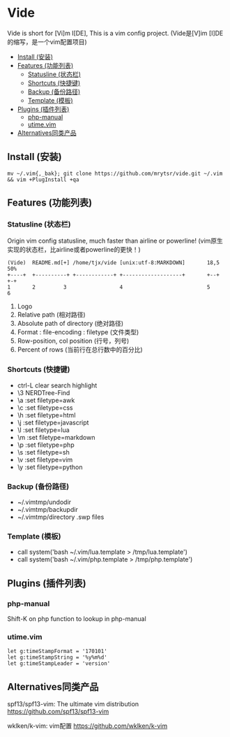# Vide

Vide is short for [Vi]m I[DE], This is a vim config project.
(Vide是[V]im [I]DE 的缩写，是一个vim配置项目)

<!-- vim-markdown-toc GFM -->

* [Install (安装)](#install-安装)
* [Features (功能列表)](#features-功能列表)
    * [Statusline (状态栏)](#statusline-状态栏)
    * [Shortcuts (快捷键)](#shortcuts-快捷键)
    * [Backup (备份路径)](#backup-备份路径)
    * [Template (模板)](#template-模板)
* [Plugins (插件列表)](#plugins-插件列表)
    * [php-manual](#php-manual)
    * [utime.vim](#utimevim)
* [Alternatives同类产品](#alternatives同类产品)

<!-- vim-markdown-toc -->

## Install (安装)

    mv ~/.vim{,_bak}; git clone https://github.com/mrytsr/vide.git ~/.vim && vim +PlugInstall +qa

## Features (功能列表)

### Statusline (状态栏)

Origin vim config statusline, much faster than airline or powerline!
(vim原生实现的状态栏，比airline或者powerline的更快！)

    (Vide)  README.md[+] /home/tjx/vide [unix:utf-8:MARKDOWN]       18,5      50%
    +----+  +----------+ +------------+ +-------------------+       +--+      +-+
    1       2         3                 4                           5         6

1. Logo
1. Relative path (相对路径)
1. Absolute path of directory (绝对路径)
1. Format : file-encoding : filetype (文件类型)
1. Row-position, col position (行号，列号)
1. Percent of rows (当前行在总行数中的百分比)

### Shortcuts (快捷键)

- ctrl-L clear search highlight
- \3 NERDTree-Find
- \a :set filetype=awk
- \c :set filetype=css
- \h :set filetype=html
- \j :set filetype=javascript 
- \l :set filetype=lua
- \m :set filetype=markdown
- \p :set filetype=php
- \s :set filetype=sh
- \v :set filetype=vim
- \y :set filetype=python

### Backup (备份路径)
- ~/.vimtmp/undodir
- ~/.vimtmp/backupdir
- ~/.vimtmp/directory .swp files

### Template (模板)
- call system('bash ~/.vim/lua.template > /tmp/lua.template')
- call system('bash ~/.vim/php.template > /tmp/php.template')

## Plugins (插件列表)

### php-manual

Shift-K on php function to lookup in php-manual

### utime.vim

    let g:timeStampFormat = '170101'
    let g:timeStampString = '%y%m%d'
    let g:timeStampLeader = 'version'

## Alternatives同类产品

spf13/spf13-vim: The ultimate vim distribution
https://github.com/spf13/spf13-vim

wklken/k-vim: vim配置
https://github.com/wklken/k-vim
